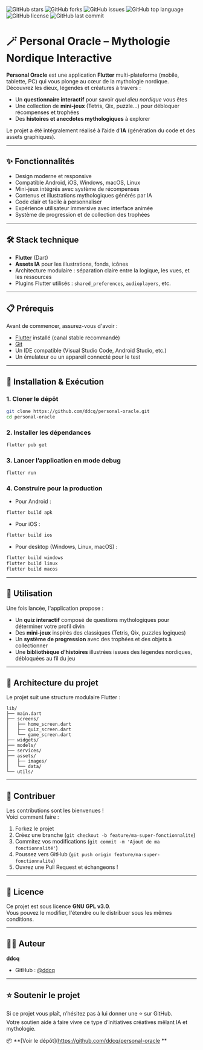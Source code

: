 ![GitHub stars](https://img.shields.io/github/stars/ddcq/personal-oracle?style=social) ![GitHub forks](https://img.shields.io/github/forks/ddcq/personal-oracle?style=social) ![GitHub issues](https://img.shields.io/github/issues/ddcq/personal-oracle) ![GitHub top language](https://img.shields.io/github/languages/top/ddcq/personal-oracle) ![GitHub license](https://img.shields.io/github/license/ddcq/personal-oracle) ![GitHub last commit](https://img.shields.io/github/last-commit/ddcq/personal-oracle)

# 🪄 Personal Oracle – Mythologie Nordique Interactive

**Personal Oracle** est une application **Flutter** multi-plateforme (mobile, tablette, PC) qui vous plonge au cœur de la mythologie nordique.  
Découvrez les dieux, légendes et créatures à travers :  
- Un **questionnaire interactif** pour savoir *quel dieu nordique* vous êtes  
- Une collection de **mini-jeux** (Tetris, Qix, puzzle…) pour débloquer récompenses et trophées  
- Des **histoires et anecdotes mythologiques** à explorer  

Le projet a été intégralement réalisé à l’aide d’**IA** (génération du code et des assets graphiques).  

---

## ✨ Fonctionnalités

- Design moderne et responsive  
- Compatible Android, iOS, Windows, macOS, Linux  
- Mini-jeux intégrés avec système de récompenses  
- Contenus et illustrations mythologiques générés par IA  
- Code clair et facile à personnaliser  
- Expérience utilisateur immersive avec interface animée  
- Système de progression et de collection des trophées  

---

## 🛠️ Stack technique

- **Flutter** (Dart)  
- **Assets IA** pour les illustrations, fonds, icônes  
- Architecture modulaire : séparation claire entre la logique, les vues, et les ressources  
- Plugins Flutter utilisés : `shared_preferences`, `audioplayers`, etc.  

---

## 📋 Prérequis

Avant de commencer, assurez-vous d'avoir :  
- [Flutter](https://flutter.dev/docs/get-started/install) installé (canal stable recommandé)  
- [Git](https://git-scm.com/)  
- Un IDE compatible (Visual Studio Code, Android Studio, etc.)  
- Un émulateur ou un appareil connecté pour le test  

---

## 🚀 Installation & Exécution

### 1. Cloner le dépôt
```bash
git clone https://github.com/ddcq/personal-oracle.git
cd personal-oracle
```

### 2. Installer les dépendances
```bash
flutter pub get
```

### 3. Lancer l’application en mode debug
```bash
flutter run
```

### 4. Construire pour la production

- Pour Android :
```bash
flutter build apk
```

- Pour iOS :
```bash
flutter build ios
```

- Pour desktop (Windows, Linux, macOS) :
```bash
flutter build windows
flutter build linux
flutter build macos
```

---

## 📖 Utilisation

Une fois lancée, l'application propose :  
- Un **quiz interactif** composé de questions mythologiques pour déterminer votre profil divin  
- Des **mini-jeux** inspirés des classiques (Tetris, Qix, puzzles logiques)  
- Un **système de progression** avec des trophées et des objets à collectionner  
- Une **bibliothèque d’histoires** illustrées issues des légendes nordiques, débloquées au fil du jeu  

---

## 🧠 Architecture du projet

Le projet suit une structure modulaire Flutter :
```
lib/
├── main.dart
├── screens/
│   ├── home_screen.dart
│   ├── quiz_screen.dart
│   └── game_screen.dart
├── widgets/
├── models/
├── services/
├── assets/
│   ├── images/
│   └── data/
└── utils/
```

---

## 🤝 Contribuer

Les contributions sont les bienvenues !  
Voici comment faire :  
1. Forkez le projet  
2. Créez une branche (`git checkout -b feature/ma-super-fonctionnalite`)  
3. Commitez vos modifications (`git commit -m 'Ajout de ma fonctionnalité'`)  
4. Poussez vers GitHub (`git push origin feature/ma-super-fonctionnalite`)  
5. Ouvrez une Pull Request et échangeons !  

---

## 📄 Licence

Ce projet est sous licence **GNU GPL v3.0**.  
Vous pouvez le modifier, l'étendre ou le distribuer sous les mêmes conditions.

---

## 👨‍💻 Auteur

**ddcq**  
- GitHub : [@ddcq](https://github.com/ddcq)

---

## ⭐ Soutenir le projet

Si ce projet vous plaît, n’hésitez pas à lui donner une ⭐ sur GitHub.  
Votre soutien aide à faire vivre ce type d’initiatives créatives mêlant IA et mythologie.

📦 **[Voir le dépôt](https://github.com/ddcq/personal-oracle
**